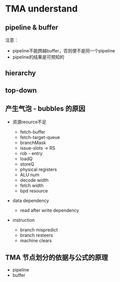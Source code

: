 TMA understand
================


pipeline & buffer
-------------------

注意：

- pipeline不能跨越buffer，否则便不是同一个pipeline
- pipeline的结果是可预知的


hierarchy
----------



top-down
----------



产生气泡 - bubbles 的原因
---------------------------

- 资源reource不足
   * fetch-buffer
   * fetch-target-queue
   * branchMask
   * issue-slots -> RS
   * rob - entry
   * loadQ
   * storeQ
   * physical registers
   * ALU num
   * decode width
   * fetch width
   * bpd resource

- data dependency
   * read after write dependency

- instruction 
   * branch mispredict
   * branch resteers
   * machine clears


TMA 节点划分的依据与公式的原理
--------------------------------

- pipeline
- buffer



